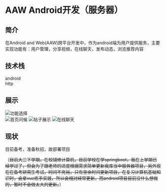 # AAW Android开发（服务器）

## 简介
在Android and Web(AAW)跨平台开发中，作为android端为用户提供服务，主要实现功能有：用户管理，分享视频，在线聊天，发布动态，浏览推荐内容

## 技术栈
android  
http 

## 展示
![功能选择](imgShow/功能选择.jpg)  
![首页问候](imgShow/首页问候.jpg) 
![帖子展示](imgShow/帖子展示.jpg) 
![在线聊天](imgShow/在线聊天.jpg) 

## 现状
目前备考，准备秋招，故部署项目  

（<del>目前大三下学期，在校辅修计算机，目前学校在学springboot，我在上学期已经学过了，但会为了跟老师的进度根据需求简单更新我库当中服务器项目，另外现在在备考研究生考试，时间不充裕，只有空余时间更新项目，在复习计算机基础知识时，会拿vue练手实践，所以会相对经常更新，而android项目目前没什么想做的，暂时不会做太大的更新。</del>）